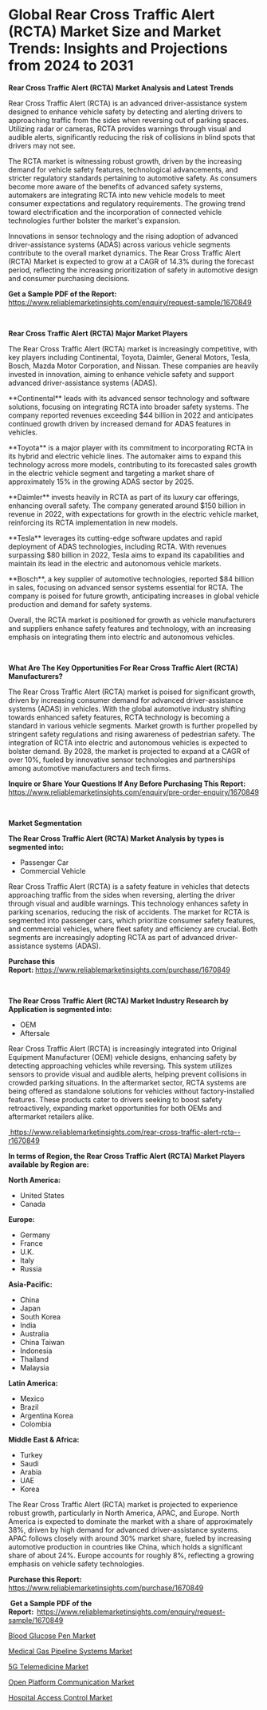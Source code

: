 <p><h1>Global Rear Cross Traffic Alert (RCTA) Market Size and Market Trends: Insights and Projections from 2024 to 2031</h1></p><p><strong>Rear Cross Traffic Alert (RCTA) Market Analysis and Latest Trends</strong></p>
<p><p>Rear Cross Traffic Alert (RCTA) is an advanced driver-assistance system designed to enhance vehicle safety by detecting and alerting drivers to approaching traffic from the sides when reversing out of parking spaces. Utilizing radar or cameras, RCTA provides warnings through visual and audible alerts, significantly reducing the risk of collisions in blind spots that drivers may not see.</p><p>The RCTA market is witnessing robust growth, driven by the increasing demand for vehicle safety features, technological advancements, and stricter regulatory standards pertaining to automotive safety. As consumers become more aware of the benefits of advanced safety systems, automakers are integrating RCTA into new vehicle models to meet consumer expectations and regulatory requirements. The growing trend toward electrification and the incorporation of connected vehicle technologies further bolster the market's expansion.</p><p>Innovations in sensor technology and the rising adoption of advanced driver-assistance systems (ADAS) across various vehicle segments contribute to the overall market dynamics. The Rear Cross Traffic Alert (RCTA) Market is expected to grow at a CAGR of 14.3% during the forecast period, reflecting the increasing prioritization of safety in automotive design and consumer purchasing decisions.</p></p>
<p><strong>Get a Sample PDF of the Report:&nbsp;</strong> <a href="https://www.reliablemarketinsights.com/enquiry/request-sample/1670849?utm_campaign=1951&utm_medium=2&utm_source=Github&utm_content=ia&utm_term=20122024&utm_id=rear-cross-traffic-alert-rcta">https://www.reliablemarketinsights.com/enquiry/request-sample/1670849</a></p>
<p>&nbsp;</p>
<p><strong>Rear Cross Traffic Alert (RCTA) Major Market Players</strong></p>
<p><p>The Rear Cross Traffic Alert (RCTA) market is increasingly competitive, with key players including Continental, Toyota, Daimler, General Motors, Tesla, Bosch, Mazda Motor Corporation, and Nissan. These companies are heavily invested in innovation, aiming to enhance vehicle safety and support advanced driver-assistance systems (ADAS).</p><p>**Continental** leads with its advanced sensor technology and software solutions, focusing on integrating RCTA into broader safety systems. The company reported revenues exceeding $44 billion in 2022 and anticipates continued growth driven by increased demand for ADAS features in vehicles.</p><p>**Toyota** is a major player with its commitment to incorporating RCTA in its hybrid and electric vehicle lines. The automaker aims to expand this technology across more models, contributing to its forecasted sales growth in the electric vehicle segment and targeting a market share of approximately 15% in the growing ADAS sector by 2025.</p><p>**Daimler** invests heavily in RCTA as part of its luxury car offerings, enhancing overall safety. The company generated around $150 billion in revenue in 2022, with expectations for growth in the electric vehicle market, reinforcing its RCTA implementation in new models.</p><p>**Tesla** leverages its cutting-edge software updates and rapid deployment of ADAS technologies, including RCTA. With revenues surpassing $80 billion in 2022, Tesla aims to expand its capabilities and maintain its lead in the electric and autonomous vehicle markets.</p><p>**Bosch**, a key supplier of automotive technologies, reported $84 billion in sales, focusing on advanced sensor systems essential for RCTA. The company is poised for future growth, anticipating increases in global vehicle production and demand for safety systems.</p><p>Overall, the RCTA market is positioned for growth as vehicle manufacturers and suppliers enhance safety features and technology, with an increasing emphasis on integrating them into electric and autonomous vehicles.</p></p>
<p>&nbsp;</p>
<p><strong>What Are The Key Opportunities For Rear Cross Traffic Alert (RCTA) Manufacturers?</strong></p>
<p><p>The Rear Cross Traffic Alert (RCTA) market is poised for significant growth, driven by increasing consumer demand for advanced driver-assistance systems (ADAS) in vehicles. With the global automotive industry shifting towards enhanced safety features, RCTA technology is becoming a standard in various vehicle segments. Market growth is further propelled by stringent safety regulations and rising awareness of pedestrian safety. The integration of RCTA into electric and autonomous vehicles is expected to bolster demand. By 2028, the market is projected to expand at a CAGR of over 10%, fueled by innovative sensor technologies and partnerships among automotive manufacturers and tech firms.</p></p>
<p><strong>Inquire or Share Your Questions If Any Before Purchasing This Report:</strong> <a href="https://www.reliablemarketinsights.com/enquiry/pre-order-enquiry/1670849?utm_campaign=1951&utm_medium=2&utm_source=Github&utm_content=ia&utm_term=20122024&utm_id=rear-cross-traffic-alert-rcta">https://www.reliablemarketinsights.com/enquiry/pre-order-enquiry/1670849</a></p>
<p>&nbsp;</p>
<p><strong>Market Segmentation</strong></p>
<p><strong>The Rear Cross Traffic Alert (RCTA) Market Analysis by types is segmented into:</strong></p>
<p><ul><li>Passenger Car</li><li>Commercial Vehicle</li></ul></p>
<p><p>Rear Cross Traffic Alert (RCTA) is a safety feature in vehicles that detects approaching traffic from the sides when reversing, alerting the driver through visual and audible warnings. This technology enhances safety in parking scenarios, reducing the risk of accidents. The market for RCTA is segmented into passenger cars, which prioritize consumer safety features, and commercial vehicles, where fleet safety and efficiency are crucial. Both segments are increasingly adopting RCTA as part of advanced driver-assistance systems (ADAS).</p></p>
<p><strong>Purchase this Report:&nbsp;</strong><a href="https://www.reliablemarketinsights.com/purchase/1670849?utm_campaign=1951&utm_medium=2&utm_source=Github&utm_content=ia&utm_term=20122024&utm_id=rear-cross-traffic-alert-rcta">https://www.reliablemarketinsights.com/purchase/1670849</a></p>
<p>&nbsp;</p>
<p><strong>The Rear Cross Traffic Alert (RCTA) Market Industry Research by Application is segmented into:</strong></p>
<p><ul><li>OEM</li><li>Aftersale</li></ul></p>
<p><p>Rear Cross Traffic Alert (RCTA) is increasingly integrated into Original Equipment Manufacturer (OEM) vehicle designs, enhancing safety by detecting approaching vehicles while reversing. This system utilizes sensors to provide visual and audible alerts, helping prevent collisions in crowded parking situations. In the aftermarket sector, RCTA systems are being offered as standalone solutions for vehicles without factory-installed features. These products cater to drivers seeking to boost safety retroactively, expanding market opportunities for both OEMs and aftermarket retailers alike.</p></p>
<p><a href="https://www.reliablemarketinsights.com/rear-cross-traffic-alert-rcta--r1670849?utm_campaign=1951&utm_medium=2&utm_source=Github&utm_content=ia&utm_term=20122024&utm_id=rear-cross-traffic-alert-rcta">&nbsp;https://www.reliablemarketinsights.com/rear-cross-traffic-alert-rcta--r1670849</a></p>
<p><strong>In terms of Region, the Rear Cross Traffic Alert (RCTA) Market Players available by Region are:</strong></p>
<p>
    <p> <strong> North America: </strong>
        <ul>
            <li>United States</li>
            <li>Canada</li>
        </ul>
        </p> 
    <p> <strong> Europe: </strong>
        <ul>
            <li>Germany</li>
            <li>France</li>
            <li>U.K.</li>
            <li>Italy</li>
            <li>Russia</li>
        </ul>
        </p> 
    <p> <strong> Asia-Pacific: </strong>
        <ul>
            <li>China</li>
            <li>Japan</li>
            <li>South Korea</li>
            <li>India</li>
            <li>Australia</li>
            <li>China Taiwan</li>
            <li>Indonesia</li>
            <li>Thailand</li>
            <li>Malaysia</li>
        </ul>
        </p> 
    <p> <strong> Latin America: </strong>
        <ul>
            <li>Mexico</li>
            <li>Brazil</li>
            <li>Argentina Korea</li>
            <li>Colombia</li>
        </ul>
        </p> 
    <p> <strong> Middle East & Africa: </strong>
        <ul>
            <li>Turkey</li>
            <li>Saudi</li>
            <li>Arabia</li>
            <li>UAE</li>
            <li>Korea</li>
        </ul>
    </p>
    </p>
<p><p>The Rear Cross Traffic Alert (RCTA) market is projected to experience robust growth, particularly in North America, APAC, and Europe. North America is expected to dominate the market with a share of approximately 38%, driven by high demand for advanced driver-assistance systems. APAC follows closely with around 30% market share, fueled by increasing automotive production in countries like China, which holds a significant share of about 24%. Europe accounts for roughly 8%, reflecting a growing emphasis on vehicle safety technologies.</p></p>
<p><strong>Purchase this Report: </strong><a href="https://www.reliablemarketinsights.com/purchase/1670849?utm_campaign=1951&utm_medium=2&utm_source=Github&utm_content=ia&utm_term=20122024&utm_id=rear-cross-traffic-alert-rcta">https://www.reliablemarketinsights.com/purchase/1670849</a></p>
<p>&nbsp;<strong>Get a Sample PDF of the Report:&nbsp;&nbsp;</strong><a href="https://www.reliablemarketinsights.com/enquiry/request-sample/1670849?utm_campaign=1951&utm_medium=2&utm_source=Github&utm_content=ia&utm_term=20122024&utm_id=rear-cross-traffic-alert-rcta">https://www.reliablemarketinsights.com/enquiry/request-sample/1670849</a></p>
<p><strong></strong></p>
<p><p><a href="https://www.linkedin.com/pulse/blood-glucose-pen-market-size-share-analysis-2024-2031-evaluating-iyhof?utm_campaign=1951&utm_medium=2&utm_source=Github&utm_content=ia&utm_term=20122024&utm_id=rear-cross-traffic-alert-rcta">Blood Glucose Pen Market</a></p><p><a href="https://www.linkedin.com/pulse/industry-growth-potential-medical-gas-pipeline-systems-market-dtlpf?utm_campaign=1951&utm_medium=2&utm_source=Github&utm_content=ia&utm_term=20122024&utm_id=rear-cross-traffic-alert-rcta">Medical Gas Pipeline Systems Market</a></p><p><a href="https://www.linkedin.com/pulse/global-5g-telemedicine-market-trends-insights-growth-opportunities-5wwlf?utm_campaign=1951&utm_medium=2&utm_source=Github&utm_content=ia&utm_term=20122024&utm_id=rear-cross-traffic-alert-rcta">5G Telemedicine Market</a></p><p><a href="https://www.linkedin.com/pulse/in-depth-study-open-platform-communication-market-size-dynamics-plwyf?utm_campaign=1951&utm_medium=2&utm_source=Github&utm_content=ia&utm_term=20122024&utm_id=rear-cross-traffic-alert-rcta">Open Platform Communication Market</a></p><p><a href="https://www.linkedin.com/pulse/industry-analysis-technological-advancements-hospital-access-vf8af?utm_campaign=1951&utm_medium=2&utm_source=Github&utm_content=ia&utm_term=20122024&utm_id=rear-cross-traffic-alert-rcta">Hospital Access Control Market</a></p></p>